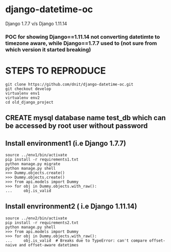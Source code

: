 # django-datetime-oc
Django 1.7.7 v/s Django 1.11.14


### POC for showing Django==1.11.14 not converting datetimte to timezone aware, while Django==1.7.7 used to (not sure from which version it started breaking)

# STEPS TO REPRODUCE

  
    git clone https://github.com/dnit/django-datetime-oc.git
    git checkout develop
    virtualenv env1
    virtualenv env2
    cd old_django_project
  
## CREATE mysql database name test_db which can be accessed by root user without password 
    

## Install environment1 (i.e Django 1.7.7)
    source ../env1/bin/activate
    pip install -r requirements1.txt
    python manage.py migrate
    python manage.py shell
    >>> Dummy.objects.create()
    >>> Dummy.objects.create()
    >>> from api.models import Dummy
    >>> for obj in Dummy.objects.with_raw():
    ...     obj.is_valid
    
## Install envrironment2 ( i.e Django 1.11.14)
    source ../env2/bin/activate
    pip install -r requirements2.txt
    python manage.py shell
    >>> from api.models import Dummy
    >>> for obj in Dummy.objects.with_raw():
    ...     obj.is_valid  # Breaks due to TypeError: can't compare offset-naive and offset-aware datetimes

